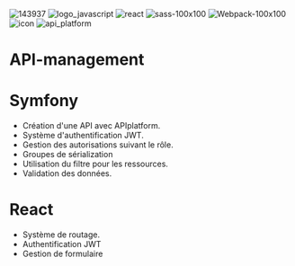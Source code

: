 ![143937](https://user-images.githubusercontent.com/43074465/98483568-c0d27480-2209-11eb-83f1-a5e27b48f732.png)
![logo_javascript](https://user-images.githubusercontent.com/43074465/98482792-fecc9a00-2203-11eb-8461-ceb47c8a20a8.png)
![react](https://user-images.githubusercontent.com/43074465/104114583-57a0d780-5306-11eb-951d-8b6a9b4e52fc.png)
![sass-100x100](https://user-images.githubusercontent.com/43074465/98483226-e0b46900-2206-11eb-9529-73a273dbcdb4.png)
![Webpack-100x100](https://user-images.githubusercontent.com/43074465/98483244-f164df00-2206-11eb-899e-f7e096dc9c85.png)
![icon](https://user-images.githubusercontent.com/43074465/98969194-e5329780-250e-11eb-8b4b-40c3c1edad88.png)
![api_platform](https://user-images.githubusercontent.com/43074465/103160581-63a17b00-47d7-11eb-9cca-f83688eb9740.png)
# API-management

# Symfony
- Création d'une API avec APIplatform.
- Système d'authentification JWT.
- Gestion des autorisations suivant le rôle.
- Groupes de sérialization
- Utilisation du filtre pour les ressources.
- Validation des données.

# React
- Système de routage.
- Authentification JWT
- Gestion de formulaire
